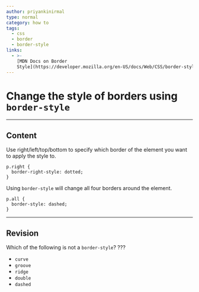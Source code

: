 ```yaml
---
author: priyankinirmal
type: normal
category: how to
tags:
  - css
  - border
  - border-style
links:
  - >-
    [MDN Docs on Border
    Style](https://developer.mozilla.org/en-US/docs/Web/CSS/border-style){website}
---
```


# Change the style of borders using `border-style`


---

## Content

Use right/left/top/bottom to specify which border of the element you want to apply the style to.

```plain-text
p.right {
  border-right-style: dotted;
}
```

Using `border-style` will change all four borders around the element.

```plain-text
p.all {
  border-style: dashed;
}
```


---

## Revision

Which of the following is not a `border-style`? ???

- `curve`
- `groove`
- `ridge`
- `double`
- `dashed`
